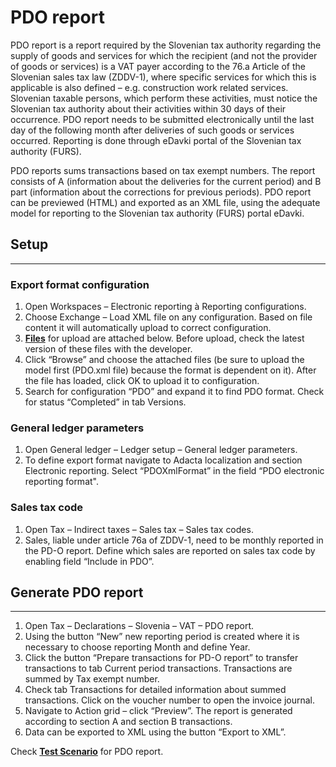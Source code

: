 # PDO report

PDO report is a report required by the Slovenian tax authority regarding the supply of goods and services for which the recipient (and not the provider of goods or services) is a VAT payer according to the 76.a Article of the Slovenian sales tax law (ZDDV-1), where specific services for which this is applicable is also defined – e.g. construction work related services. Slovenian taxable persons, which perform these activities, must notice the Slovenian tax authority about their activities within 30 days of their occurrence. PDO report needs to be submitted electronically until the last day of the following month after deliveries of such goods or services occurred. Reporting is done through eDavki portal of the Slovenian tax authority (FURS).

PDO reports sums transactions based on tax exempt numbers. The report consists of A (information about the deliveries for the current period) and B part (information about the corrections for previous periods). PDO report can be previewed (HTML) and exported as an XML file, using the adequate model for reporting to the Slovenian tax authority (FURS) portal eDavki.

## **Setup** 
--- 

### Export format configuration 

1. Open Workspaces – Electronic reporting à Reporting configurations.
2. Choose Exchange – Load XML file on any configuration. Based on file content it will automatically upload to correct configuration. 
3. **[Files](PDO-Report.zip)** for upload are attached below. Before upload, check the latest version of these files with the developer.  
4. Click “Browse” and choose the attached files (be sure to upload the model first (PDO.xml file) because the format is dependent on it). After the file has loaded, click OK to upload it to configuration. 
5. Search for configuration “PDO” and expand it to find PDO format. Check for status “Completed” in tab Versions. 

### General ledger parameters

1. Open General ledger – Ledger setup – General ledger parameters.
2. To define export format navigate to Adacta localization and section Electronic reporting. Select “PDOXmlFormat” in the field “PDO electronic reporting format". 

### Sales tax code 

1. Open Tax – Indirect taxes – Sales tax – Sales tax codes.
2. Sales, liable under article 76a of ZDDV-1, need to be monthly reported in the PD-O report. Define which sales are reported on sales tax code by enabling field “Include in PDO”.  

## **Generate PDO report** 
---

1. Open Tax – Declarations – Slovenia – VAT – PDO report.
2. Using the button “New” new reporting period is created where it is necessary to choose reporting Month and define Year. 
3. Click the button “Prepare transactions for PD-O report” to transfer transactions to tab Current period transactions. Transactions are summed by Tax exempt number. 
4. Check tab Transactions for detailed information about summed transactions. Click on the voucher number to open the invoice journal. 
5. Navigate to Action grid – click “Preview”. The report is generated according to section A and section B transactions.
6. Data can be exported to XML using the button “Export to XML”.  

Check **[Test Scenario](PDO-Report.zip)** for PDO report.